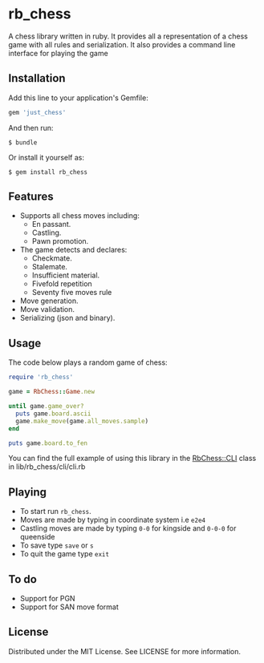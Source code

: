 # rb_chess
A chess library written in ruby. It provides all a representation of a chess game with all rules and serialization. It also provides a command line interface for playing the game

## Installation
Add this line to your application's Gemfile:

```ruby
gem 'just_chess'
```

And then run:
```
$ bundle
```

Or install it yourself as:
```
$ gem install rb_chess
```

## Features
- Supports all chess moves including:
  + En passant.
  + Castling.
  + Pawn promotion.
- The game detects and declares:
  + Checkmate.
  + Stalemate.
  + Insufficient material.
  + Fivefold repetition
  + Seventy five moves rule
- Move generation.
- Move validation.
- Serializing (json and binary).

## Usage

The code below plays a random game of chess:

```ruby
require 'rb_chess'

game = RbChess::Game.new

until game.game_over?
  puts game.board.ascii
  game.make_move(game.all_moves.sample)
end

puts game.board.to_fen
```

You can find the full example of using this library in the [RbChess::CLI](lib/rb_chess/cli/cli.rb) class in lib/rb_chess/cli/cli.rb

## Playing
- To start run ``` rb_chess ```.
- Moves are made by typing in coordinate system i.e `e2e4`
- Castling moves are made by typing `0-0` for kingside and `0-0-0` for queenside
- To save type `save` or `s` 
- To quit the game type `exit`

## To do
- Support for PGN
- Support for SAN move format

## License
Distributed under the MIT License. See LICENSE for more information.